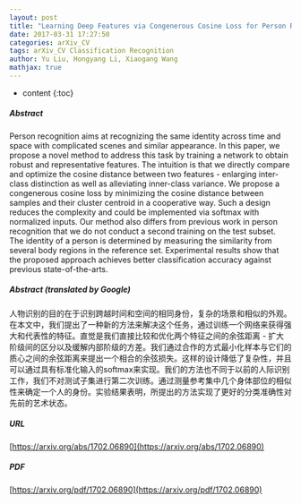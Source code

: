 ```yaml
---
layout: post
title: "Learning Deep Features via Congenerous Cosine Loss for Person Recognition"
date: 2017-03-31 17:27:50
categories: arXiv_CV
tags: arXiv_CV Classification Recognition
author: Yu Liu, Hongyang Li, Xiaogang Wang
mathjax: true
---
```


* content
{:toc}

##### Abstract
Person recognition aims at recognizing the same identity across time and space with complicated scenes and similar appearance. In this paper, we propose a novel method to address this task by training a network to obtain robust and representative features. The intuition is that we directly compare and optimize the cosine distance between two features - enlarging inter-class distinction as well as alleviating inner-class variance. We propose a congenerous cosine loss by minimizing the cosine distance between samples and their cluster centroid in a cooperative way. Such a design reduces the complexity and could be implemented via softmax with normalized inputs. Our method also differs from previous work in person recognition that we do not conduct a second training on the test subset. The identity of a person is determined by measuring the similarity from several body regions in the reference set. Experimental results show that the proposed approach achieves better classification accuracy against previous state-of-the-arts.

##### Abstract (translated by Google)
人物识别的目的在于识别跨越时间和空间的相同身份，复杂的场景和相似的外观。在本文中，我们提出了一种新的方法来解决这个任务，通过训练一个网络来获得强大和代表性的特征。直觉是我们直接比较和优化两个特征之间的余弦距离 - 扩大阶级间的区分以及缓解内部阶级的方差。我们通过合作的方式最小化样本与它们的质心之间的余弦距离来提出一个相合的余弦损失。这样的设计降低了复杂性，并且可以通过具有标准化输入的softmax来实现。我们的方法也不同于以前的人际识别工作，我们不对测试子集进行第二次训练。通过测量参考集中几个身体部位的相似性来确定一个人的身份。实验结果表明，所提出的方法实现了更好的分类准确性对先前的艺术状态。

##### URL
[https://arxiv.org/abs/1702.06890](https://arxiv.org/abs/1702.06890)

##### PDF
[https://arxiv.org/pdf/1702.06890](https://arxiv.org/pdf/1702.06890)

